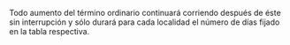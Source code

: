 Todo aumento del término ordinario continuará corriendo después de éste sin interrupción y sólo durará para cada localidad el número de días fijado en la tabla respectiva.